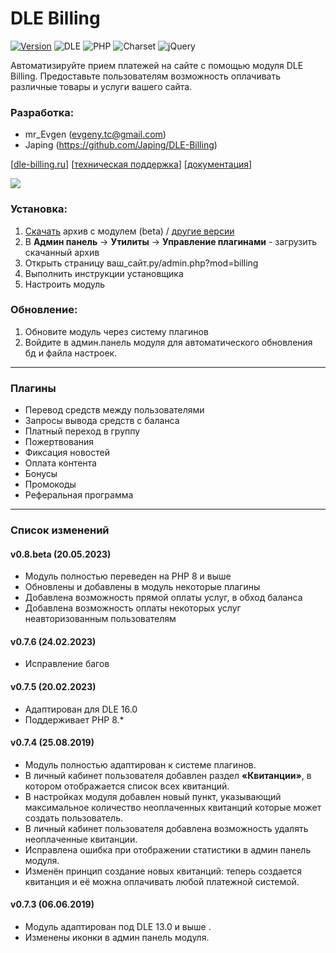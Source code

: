 # DLE Billing

[![Version](https://img.shields.io/badge/Version-0.8.beta-blue.svg?style=flat-square "Version")](https://github.com/Japing/dle-billing/releases)
![DLE](https://img.shields.io/badge/DLE-13.0+-green.svg?style=flat-square "DLE")
![PHP](https://img.shields.io/badge/PHP-8+-blue.svg?style=flat-square "PHP")
![Charset](https://img.shields.io/badge/Charset-utf--8-red.svg?style=flat-square "Charset")
![jQuery](https://img.shields.io/badge/jQuery-1.11+-yellow.svg?style=flat-square "jQuery")

Автоматизируйте прием платежей на сайте с помощью модуля DLE Billing. Предоставьте пользователям возможность оплачивать различные товары и услуги вашего сайта.

### **Разработка:**
- mr_Evgen (evgeny.tc@gmail.com)  
- Japing (https://github.com/Japing/DLE-Billing)

[[dle-billing.ru](https://dle-billing.ru/ "dle-billing.ru")] [[техническая поддержка](https://dle-billing.ru/support/index.php?a=add)] [[документация](https://dle-billing.ru/doc/)]

[![](https://www.paypalobjects.com/en_US/i/btn/btn_donateCC_LG.gif)](https://yoomoney.ru/fundraise/RKcDogSR19k.230521)

### **Установка:**
1. [Скачать](https://github.com/evgeny-tc/dle-billing-module/releases "Скачать архив")  архив с модулем (beta) / [другие версии](https://github.com/evgeny-tc/dle-billing-module/releases) 
2. В **Админ панель** -> **Утилиты** -> **Управление плагинами** - загрузить скачанный архив
3. Открыть страницу ваш_сайт.ру/admin.php?mod=billing
4. Выполнить инструкции установщика
5. Настроить модуль

### **Обновление:**
1. Обновите модуль через систему плагинов
2. Войдите в админ.панель модуля для автоматического обновления бд и файла настроек.
------------
### Плагины
- Перевод средств между пользователями
- Запросы вывода средств с баланса
- Платный переход в группу
- Пожертвования
- Фиксация новостей
- Оплата контента
- Бонусы
- Промокоды
- Реферальная программа

------------
### Список изменений

#### v0.8.beta (20.05.2023)
- Модуль полностью переведен на PHP 8 и выше
- Обновлены и добавлены в модуль некоторые плагины
- Добавлена возможность прямой оплаты услуг, в обход баланса
- Добавлена возможность оплаты некоторых услуг неавторизованным пользователям

#### v0.7.6 (24.02.2023)
- Исправление багов

#### v0.7.5 (20.02.2023)
- Адаптирован для DLE 16.0
- Поддерживает PHP 8.*

#### v0.7.4 (25.08.2019)
- Модуль полностью адаптирован к системе плагинов.
- В личный кабинет пользователя добавлен раздел **«Квитанции»**, в котором отображается список всех квитанций.
- В настройках модуля добавлен новый пункт, указывающий максимальное количество неоплаченных квитанций которые может создать пользователь.
- В личный кабинет пользователя добавлена возможность удалять неоплаченные квитанции.
- Исправлена ошибка при отображении статистики в админ панель модуля.
- Изменён принцип создание новых квитанций: теперь создается квитанция и её можна оплачивать любой платежной системой.

#### v0.7.3 (06.06.2019)
- Модуль адаптирован под DLE 13.0 и выше .
- Изменены иконки в админ панель модуля.
